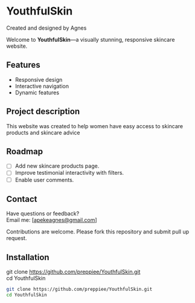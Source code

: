 # YouthfulSkin  
Created and designed by Agnes  

Welcome to **YouthfulSkin**—a visually stunning, responsive skincare website.  

## Features  
- Responsive design  
- Interactive navigation  
- Dynamic features
## Project description
This website was created to help women have easy access to skincare products and skincare advice
  
## Roadmap
- [ ] Add new skincare products page.
- [ ] Improve testimonial interactivity with filters.
- [ ] Enable user comments.
   
## Contact
Have questions or feedback?  
Email me: [apekeagnes@gmail.com] 


Contributions are welcome. Please fork this repository and submit pull up request.


## Installation  
git clone https://github.com/preppiee/YouthfulSkin.git  
cd YouthfulSkin  
```bash
git clone https://github.com/preppiee/YouthfulSkin.git
cd YouthfulSkin

